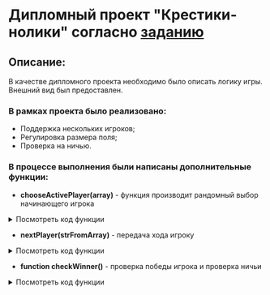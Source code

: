 # Дипломный проект "Крестики-нолики" согласно [заданию](https://github.com/netology-code/pb-diplom)

## Описание:

В качестве дипломного проекта необходимо было описать логику игры. Внешний вид был предоставлен.

### В рамках проекта было реализовано:

* Поддержка нескольких игроков;
* Регулировка размера поля;
* Проверка на ничью.

### В процессе выполнения были написаны дополнительные функции:

* **chooseActivePlayer(array)** - функция производит рандомный выбор начинающего игрока

<details>
<summary>Посмотреть код функции</summary>

```javascript 
/**
 * Assigns a random number depending on the length of the transmitted array. Uses the given number as an array index.
 * @param {object} array
 */

function chooseActivePlayer(array) {
	let length = array.length; //будем передавать длину массива в качестве пограничного значения рандома
	let randomNumber = (Math.random() * length);
	let number = Math.floor(randomNumber);
	let index = array[number]; //передадим число в индекс массиву
	return index; //вернем значение (в данном случае либо 0 либо 1)
}
```
</details>

* **nextPlayer(strFromArray)** - передача хода игроку

<details>
<summary>Посмотреть код функции</summary>

```javascript
/**
 * Change Active Player and give the next tip.
 * @param {string} strFromArray
 */

function nextPlayer(strFromArray) {
	indexOfPlayer = players.indexOf(strFromArray); //ищем индекс активного игрока в массиве players
	lastIndexPlayer = players.length - 1; //индекс последнего хода будет равен длине массива -1 (так как отсчет с 0)
	if (indexOfPlayer === lastIndexPlayer) {
		activePlayer = players[0];
		return activePlayer;
	}
	else {
		activePlayer = players[indexOfPlayer + 1];
		return activePlayer;
	}
}
```
</details>

* **function checkWinner()** - проверка победы игрока и проверка ничьи

<details>
<summary>Посмотреть код функции</summary>

```javascript
function checkWinner() {
	let count = 0; //счетчик
	
	for (j = 0; j < boardSize; j++) { //идем по внешнему массиву
		let countHorizontal = 0;
		let countVertical = 0;
		let countDiagonalLeft = 0;
		let countDiagonalRight = 0;
		for (let i = 0; i < boardSize; i++) { //идем по внутренности

			if (board[j][i] == activePlayer) { //00 01 02 | 10 11 12... (горизонталь)
				countHorizontal++;
			}

			if (board[i][j] == activePlayer) { //00 10 20 | 10 11 21... (вертикаль)
				countVertical++;
			}

			if (board[i][i] == activePlayer) { //00 11 22 (диагональ)
				countDiagonalLeft++;
			}

			let index = board.length - 1 - i; //3-1-0 | 3-1-1 | 3-1-2

			if (board[i][index] == activePlayer) { //02 11 00
				countDiagonalRight++;
			}

			if (board[j][i]) {
				count++;
				console.log(count);
			}

			if (countHorizontal === boardSize ||
				countVertical === boardSize ||
				countDiagonalLeft === boardSize ||
				countDiagonalRight === boardSize) {

				showWinner(players.indexOf(activePlayer));
			}
			
			if (countHorizontal !== boardSize &&
				countVertical !== boardSize &&
				countDiagonalLeft !== boardSize &&
				countDiagonalRight !== boardSize &&
				count === boardSize * boardSize) {

				showWinner(undefined);
			}
		}
	}
}
```

</details>
